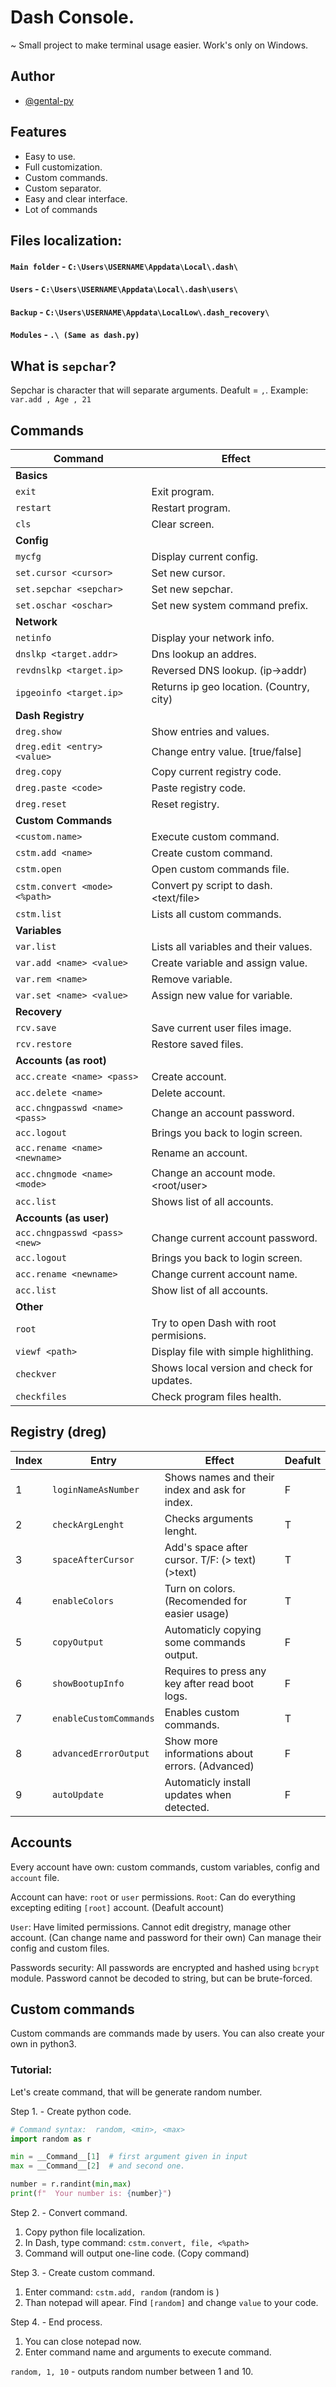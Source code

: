 # Dash Console.
~ Small project to make terminal usage easier. Work's only on Windows.


## Author

- [@gental-py](https://www.github.com/gental-py)


## Features
- Easy to use.
- Full customization.
- Custom commands.
- Custom separator.
- Easy and clear interface.
- Lot of commands


## Files localization:
#### `Main folder` - `C:\Users\USERNAME\Appdata\Local\.dash\`
#### `Users` - `C:\Users\USERNAME\Appdata\Local\.dash\users\`
#### `Backup` - `C:\Users\USERNAME\Appdata\LocalLow\.dash_recovery\`
#### `Modules` - `.\ (Same as dash.py)`


## What is `sepchar`?
Sepchar is character that will separate arguments. Deafult = `,`. Example: `var.add , Age , 21` 


## Commands
| Command                        | Effect                                     |
|--------------------------------|--------------------------------------------|
|     **Basics**                 |                                            |
| `exit`                         | Exit program.                              |
| `restart`                      | Restart program.                           |
| `cls`                          | Clear screen.                              |
|     **Config**                 |                                            |
| `mycfg`                        | Display current config.                    |
| `set.cursor <cursor>`          | Set new cursor.                            |
| `set.sepchar <sepchar>`        | Set new sepchar.                           |
| `set.oschar <oschar>`          | Set new system command prefix.             |
|     **Network**                |                                            |
| `netinfo`                      | Display your network info.                 |
| `dnslkp <target.addr>`         | Dns lookup an addres.                      |
| `revdnslkp <target.ip>`        | Reversed DNS lookup. (ip->addr)            |
| `ipgeoinfo <target.ip>`        | Returns ip geo location. (Country, city)   |
|     **Dash Registry**          |                                            |
| `dreg.show`                    | Show entries and values.                   |
| `dreg.edit <entry> <value>`    | Change entry value. [true/false]           |
| `dreg.copy`                    | Copy current registry code.                |
| `dreg.paste <code>`            | Paste registry code.                       |
| `dreg.reset`                   | Reset registry.                            |
|     **Custom Commands**        |                                            |
| `<custom.name>`                | Execute custom command.                    |
| `cstm.add <name>`              | Create custom command.                     |
| `cstm.open`                    | Open custom commands file.                 |
| `cstm.convert <mode> <%path>`  | Convert py script to dash. <text/file>     |
| `cstm.list`                    | Lists all custom commands.                 |
|     **Variables**              |                                            |
| `var.list`                     | Lists all variables and their values.      |
| `var.add <name> <value>`       | Create variable and assign value.          |
| `var.rem <name>`               | Remove variable.                           |
| `var.set <name> <value>`       | Assign new value for variable.             |
|     **Recovery**               |                                            |
| `rcv.save`                     | Save current user files image.             |
| `rcv.restore`                  | Restore saved files.                       |
|     **Accounts (as root)**     |                                            |
| `acc.create <name> <pass>`     | Create account.                            |
| `acc.delete <name>`            | Delete account.                            |
| `acc.chngpasswd <name> <pass>` | Change an account password.                |
| `acc.logout`                   | Brings you back to login screen.           |
| `acc.rename <name> <newname>`  | Rename an account.                         |
| `acc.chngmode <name> <mode>`   | Change an account mode. <root/user>        |
| `acc.list`                     | Shows list of all accounts.                |
|     **Accounts (as user)**     |                                            |
| `acc.chngpasswd <pass> <new>`  | Change current account password.           |
| `acc.logout`                   | Brings you back to login screen.           |
| `acc.rename <newname>`         | Change current account name.               |
| `acc.list`                     | Show list of all accounts.                 |
|     **Other**                  |                                            |
| `root`                         | Try to open Dash with root permisions.     |
| `viewf <path>`                 | Display file with simple highlithing.      |
| `checkver`                     | Shows local version and check for updates. |
| `checkfiles`                   | Check program files health.                |


## Registry (dreg)
| Index | Entry                          | Effect                                          | Deafult |
|-------|--------------------------------|-------------------------------------------------|---------|
|   1   | `loginNameAsNumber`            | Shows names and their index and ask for index.  |    F    |
|   2   | `checkArgLenght`               | Checks arguments lenght.                        |    T    |
|   3   | `spaceAfterCursor`             | Add's space after cursor. T/F: (> text) (>text) |    T    |
|   4   | `enableColors`                 | Turn on colors. (Recomended for easier usage)   |    T    |
|   5   | `copyOutput`                   | Automaticly copying some commands output.       |    F    |
|   6   | `showBootupInfo`               | Requires to press any key after read boot logs. |    F    |
|   7   | `enableCustomCommands`         | Enables custom commands.                        |    T    |
|   8   | `advancedErrorOutput`          | Show more informations about errors. (Advanced) |    F    |
|   9   | `autoUpdate`                   | Automaticly install updates when detected.      |    F    |


## Accounts
Every account have own: custom commands, custom variables, config and `account` file.

Account can have: `root` or `user` permissions.
`Root`:
Can do everything excepting editing `[root]` account. (Deafult account) 

`User`:
Have limited permissions. Cannot edit dregistry, manage other account. (Can change name and password for their own)
Can manage their config and custom files.

Passwords security:
All passwords are encrypted and hashed using `bcrypt` module. Password cannot be decoded to string, but can be brute-forced.


## Custom commands
Custom commands are commands made by users. You can also create your own in python3. 

### Tutorial:
Let's create command, that will be generate random number.

Step 1. - Create python code.
```python
# Command syntax:  random, <min>, <max>
import random as r

min = __Command__[1]  # first argument given in input
max = __Command__[2]  # and second one.

number = r.randint(min,max)
print(f"  Your number is: {number}")
```

Step 2. - Convert command.
1. Copy python file localization.
2. In Dash, type command: `cstm.convert, file, <%path>`
3. Command will output one-line code. (Copy command)

Step 3. - Create custom command.
1. Enter command: `cstm.add, random` (random is <name>)
2. Than notepad will apear. Find `[random]` and change `value` to your code.
  
Step 4. - End process.
1. You can close notepad now.
2. Enter command name and arguments to execute command.
  
`random, 1, 10` - outputs random number between 1 and 10.






